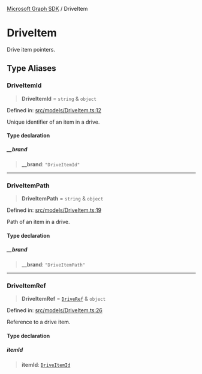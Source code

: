 [Microsoft Graph SDK](README.md) / DriveItem

# DriveItem

Drive item pointers.

## Type Aliases

### DriveItemId

> **DriveItemId** = `string` & `object`

Defined in: [src/models/DriveItem.ts:12](https://github.com/Future-Secure-AI/microsoft-graph/blob/main/src/models/DriveItem.ts#L12)

Unique identifier of an item in a drive.

#### Type declaration

##### \_\_brand

> **\_\_brand**: `"DriveItemId"`

***

### DriveItemPath

> **DriveItemPath** = `string` & `object`

Defined in: [src/models/DriveItem.ts:19](https://github.com/Future-Secure-AI/microsoft-graph/blob/main/src/models/DriveItem.ts#L19)

Path of an item in a drive.

#### Type declaration

##### \_\_brand

> **\_\_brand**: `"DriveItemPath"`

***

### DriveItemRef

> **DriveItemRef** = [`DriveRef`](Drive-1.md#driveref) & `object`

Defined in: [src/models/DriveItem.ts:26](https://github.com/Future-Secure-AI/microsoft-graph/blob/main/src/models/DriveItem.ts#L26)

Reference to a drive item.

#### Type declaration

##### itemId

> **itemId**: [`DriveItemId`](#driveitemid)
